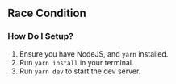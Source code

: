 ## Race Condition

### How Do I Setup?
1. Ensure you have NodeJS, and `yarn` installed.
2. Run `yarn install` in your terminal.
3. Run `yarn dev` to start the dev server.
